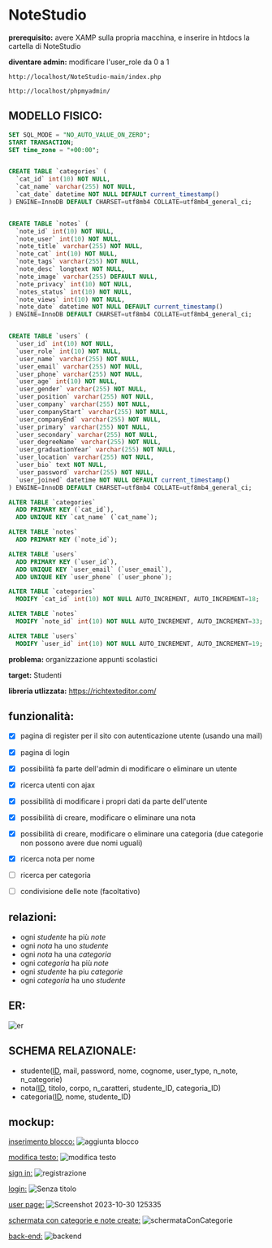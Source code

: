 # NoteStudio

**prerequisito:**
avere XAMP sulla propria macchina, e inserire in htdocs la cartella di NoteStudio

**diventare admin:**
modificare l'user_role da 0 a 1
```
http://localhost/NoteStudio-main/index.php
```
```
http://localhost/phpmyadmin/
```
## MODELLO FISICO:

```sql
SET SQL_MODE = "NO_AUTO_VALUE_ON_ZERO";
START TRANSACTION;
SET time_zone = "+00:00";


CREATE TABLE `categories` (
  `cat_id` int(10) NOT NULL,
  `cat_name` varchar(255) NOT NULL,
  `cat_date` datetime NOT NULL DEFAULT current_timestamp()
) ENGINE=InnoDB DEFAULT CHARSET=utf8mb4 COLLATE=utf8mb4_general_ci;


CREATE TABLE `notes` (
  `note_id` int(10) NOT NULL,
  `note_user` int(10) NOT NULL,
  `note_title` varchar(255) NOT NULL,
  `note_cat` int(10) NOT NULL,
  `note_tags` varchar(255) NOT NULL,
  `note_desc` longtext NOT NULL,
  `note_image` varchar(255) DEFAULT NULL,
  `note_privacy` int(10) NOT NULL,
  `notes_status` int(10) NOT NULL,
  `note_views` int(10) NOT NULL,
  `note_date` datetime NOT NULL DEFAULT current_timestamp()
) ENGINE=InnoDB DEFAULT CHARSET=utf8mb4 COLLATE=utf8mb4_general_ci;


CREATE TABLE `users` (
  `user_id` int(10) NOT NULL,
  `user_role` int(10) NOT NULL,
  `user_name` varchar(255) NOT NULL,
  `user_email` varchar(255) NOT NULL,
  `user_phone` varchar(255) NOT NULL,
  `user_age` int(10) NOT NULL,
  `user_gender` varchar(255) NOT NULL,
  `user_position` varchar(255) NOT NULL,
  `user_company` varchar(255) NOT NULL,
  `user_companyStart` varchar(255) NOT NULL,
  `user_companyEnd` varchar(255) NOT NULL,
  `user_primary` varchar(255) NOT NULL,
  `user_secondary` varchar(255) NOT NULL,
  `user_degreeName` varchar(255) NOT NULL,
  `user_graduationYear` varchar(255) NOT NULL,
  `user_location` varchar(255) NOT NULL,
  `user_bio` text NOT NULL,
  `user_password` varchar(255) NOT NULL,
  `user_joined` datetime NOT NULL DEFAULT current_timestamp()
) ENGINE=InnoDB DEFAULT CHARSET=utf8mb4 COLLATE=utf8mb4_general_ci;

ALTER TABLE `categories`
  ADD PRIMARY KEY (`cat_id`),
  ADD UNIQUE KEY `cat_name` (`cat_name`);

ALTER TABLE `notes`
  ADD PRIMARY KEY (`note_id`);

ALTER TABLE `users`
  ADD PRIMARY KEY (`user_id`),
  ADD UNIQUE KEY `user_email` (`user_email`),
  ADD UNIQUE KEY `user_phone` (`user_phone`);

ALTER TABLE `categories`
  MODIFY `cat_id` int(10) NOT NULL AUTO_INCREMENT, AUTO_INCREMENT=18;

ALTER TABLE `notes`
  MODIFY `note_id` int(10) NOT NULL AUTO_INCREMENT, AUTO_INCREMENT=33;

ALTER TABLE `users`
  MODIFY `user_id` int(10) NOT NULL AUTO_INCREMENT, AUTO_INCREMENT=19;

```

**problema:**
organizzazione appunti scolastici

**target:**
Studenti


**libreria utlizzata:**
https://richtexteditor.com/

## funzionalità:
- [x] pagina di register per il sito con autenticazione utente (usando una mail)
- [x] pagina di login 
- [x] possibilità fa parte dell'admin di modificare o eliminare un utente
- [x] ricerca utenti con ajax
- [x] possibilità di modificare i propri dati da parte dell'utente
- [X] possibilità di creare, modificare o eliminare una nota
- [X] possibilità di creare, modificare o eliminare una categoria (due categorie non possono avere due nomi uguali)
- [X] ricerca nota per nome
- [ ] ricerca per categoria
- [ ] condivisione delle note (facoltativo)


## relazioni:
- ogni *studente* ha più *note*
- ogni *nota* ha uno *studente*
- ogni *nota* ha una *categoria*
- ogni *categoria* ha più *note*
- ogni *studente* ha piu *categorie*
- ogni *categoria* ha uno *studente*

## ER:

![er](https://github.com/Gavoci/NoteStudio/assets/101709194/bce5f7bf-4a88-457a-9fa0-9e5fed281aa1)


## SCHEMA RELAZIONALE:
- studente(<ins>ID</ins>, mail, password, nome, cognome, user_type, n_note, n_categorie)
- nota(<ins>ID</ins>, titolo, corpo, n_caratteri, studente_ID, categoria_ID)
- categoria(<ins>ID</ins>, nome, studente_ID)


## mockup:

<ins>inserimento blocco:</ins>
![aggiunta blocco](https://github.com/Gavoci/NoteStudio/assets/101709194/59a2a8eb-24d0-4b6b-a943-bc6d89bb0ac3)



<ins>modifica testo:</ins>
![modifica testo](https://github.com/Gavoci/NoteStudio/assets/101709194/010fa7d1-d51c-4be5-ba3b-ea903e81e8ab)



<ins>sign in:</ins>
![registrazione](https://github.com/Gavoci/NoteStudio/assets/101709194/323ee2a5-4133-48c3-9a53-00fb99d4c304)


<ins>login:</ins>
![Senza titolo](https://github.com/Gavoci/NoteStudio/assets/101709194/7e28dd47-d370-45a8-bfc9-a22a7ff2064c)


<ins>user page:</ins>
![Screenshot 2023-10-30 125335](https://github.com/Gavoci/NoteStudio/assets/101709194/6f2acb31-3618-400e-aac3-d34d24661cc6)

<ins>schermata con categorie e note create:</ins>
![schermataConCategorie](https://github.com/Gavoci/NoteStudio/assets/101709194/7e50ea87-5f8f-4736-bea1-1d3680d46f24)

<ins>back-end:</ins>
![backend](https://github.com/Gavoci/NoteStudio/assets/101709194/8ad991e6-567f-46a5-96c9-6d09ce606467)

